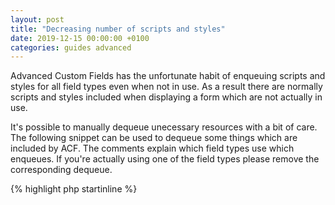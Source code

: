 ```yaml
---
layout: post
title: "Decreasing number of scripts and styles"
date: 2019-12-15 00:00:00 +0100
categories: guides advanced
---
```


Advanced Custom Fields has the unfortunate habit of enqueuing scripts and styles for all field types even when not in use. As a result there are normally scripts and styles included when displaying a form which are not actually in use.

It's possible to manually dequeue unecessary resources with a bit of care. The following snippet can be used to dequeue some things which are included by ACF. The comments explain which field types use which enqueues. If you're actually using one of the field types please remove the corresponding dequeue.

{% highlight php startinline %}
<?php

function form_remove_enqueues() {
  // Stylized select (including user and post fields)
  wp_dequeue_script( 'select2' );
  wp_dequeue_style( 'select2' );

  // Date picker
  wp_dequeue_script( 'jquery-ui-datepicker' );
  wp_dequeue_style( 'acf-datepicker' );

  // Date and time picker
  wp_dequeue_script( 'acf-timepicker' );
  wp_dequeue_style( 'acf-timepicker' );

  // Color picker
  wp_dequeue_script( 'wp-color-picker' );
  wp_dequeue_style( 'wp-color-picker' );
}
add_action( 'af/form/enqueue/key=FORM_KEY', 'form_remove_enqueues' );

{% endhighlight %}

In the future Advanced Forms will be able to automatically dequeue unused resources. Until then it's recommended to use this snippet and manually determine which enqueues are unnecessary.